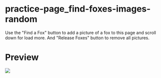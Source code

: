 # practice-page_find-foxes-images-random
Use the "Find a Fox" button to add a picture of a fox to this page and scroll down for load more. And "Release Foxes" button to remove all pictures.
# Preview
![](https://i.imgur.com/7PP4W7b.png)
